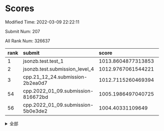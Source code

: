 # Scores

Modified Time: 2022-03-09 22:22:11

Submit Num: 207

All Rank Num: 326637

| rank |               submit               |       score        |       sigma        | pk_num |
| :--- | :--------------------------------- | :----------------- | :----------------- | :----- |
| 1    | jsonzb.test.test_1                 | 1013.8604877313853 | 0.8027136163923148 | 6315   |
| 2    | jsonzb.test.submission_level_4     | 1012.9767061544221 | 0.7788507034634968 | 6311   |
| 3    | cpp.21_12_24.submission-2b2ea0d7   | 1012.7115260469394 | 0.8103349101022462 | 6313   |
| 54   | cpp.2022_01_09.submission-816672bd | 1005.1986497040725 | 0.7152740817968086 | 6312   |
| 56   | cpp.2022_01_09.submission-5b0e3de2 | 1004.40331109649   | 0.7177782712243829 | 6310   |


<details>
<summary>全部</summary>

| rank |                 submit                 |       score        |       sigma        | pk_num |
| :--- | :------------------------------------- | :----------------- | :----------------- | :----- |
| 1    | jsonzb.test.test_1                     | 1013.8604877313853 | 0.8027136163923148 | 6315   |
| 2    | jsonzb.test.submission_level_4         | 1012.9767061544221 | 0.7788507034634968 | 6311   |
| 3    | cpp.21_12_24.submission-2b2ea0d7       | 1012.7115260469394 | 0.8103349101022462 | 6313   |
| 4    | gobigger.level_3.submission_level_3_33 | 1011.9547794459612 | 0.7864871812295854 | 6316   |
| 5    | gobigger.level_3.submission_level_3_14 | 1011.8326758895761 | 0.7618461671426446 | 6308   |
| 6    | gobigger.level_3.submission_level_3_5  | 1011.2343820344769 | 0.7697363232550593 | 6308   |
| 7    | gobigger.level_3.submission_level_3_36 | 1011.1205835745924 | 0.7592836324171376 | 6308   |
| 8    | gobigger.level_3.submission_level_3_28 | 1011.0948792400279 | 0.7719282699191923 | 6310   |
| 9    | gobigger.level_3.submission_level_3_41 | 1011.0565602853816 | 0.758495271356364  | 6316   |
| 10   | gobigger.level_3.submission_level_3_16 | 1010.998804039198  | 0.745598109558781  | 6309   |
| 11   | gobigger.level_3.submission_level_3_11 | 1010.9005121779334 | 0.7605016500490072 | 6306   |
| 12   | gobigger.level_3.submission_level_3_46 | 1010.7468111119107 | 0.7644197471281987 | 6309   |
| 13   | gobigger.level_3.submission_level_3_49 | 1010.7089914743889 | 0.7783753795692239 | 6311   |
| 14   | gobigger.level_3.submission_level_3_20 | 1010.6671961246989 | 0.7966373433344297 | 6311   |
| 15   | gobigger.level_3.submission_level_3_0  | 1010.6616407038899 | 0.7619254602927105 | 6319   |
| 16   | gobigger.level_3.submission_level_3_2  | 1010.4350590188269 | 0.8016909979711614 | 6315   |
| 17   | gobigger.level_3.submission_level_3_48 | 1010.4310387601058 | 0.7591781245752353 | 6312   |
| 18   | gobigger.level_3.submission_level_3_15 | 1010.3831965151231 | 0.7642745314621575 | 6311   |
| 19   | gobigger.level_3.submission_level_3_6  | 1010.3518682899794 | 0.7346545299579815 | 6310   |
| 20   | gobigger.level_3.submission_level_3_25 | 1010.3178409915406 | 0.7578220612091414 | 6317   |
| 21   | gobigger.level_3.submission_level_3_24 | 1010.3175298691025 | 0.7540647903440189 | 6312   |
| 22   | gobigger.level_3.submission_level_3_37 | 1010.3030174000465 | 0.7682015706494595 | 6316   |
| 23   | gobigger.level_3.submission_level_3_8  | 1010.2923875388101 | 0.753610290978567  | 6308   |
| 24   | gobigger.level_3.submission_level_3_44 | 1010.0735066212727 | 0.7669676059781889 | 6310   |
| 25   | gobigger.level_3.submission_level_3_12 | 1010.005110135884  | 0.7539132692131896 | 6316   |
| 26   | gobigger.level_3.submission_level_3_17 | 1009.9137741833027 | 0.7423716742283413 | 6312   |
| 27   | gobigger.level_3.submission_level_3_27 | 1009.814767235425  | 0.7379000103098946 | 6311   |
| 28   | gobigger.level_3.submission_level_3_1  | 1009.811479144609  | 0.7679349652708899 | 6303   |
| 29   | gobigger.level_3.submission_level_3_43 | 1009.7753181028057 | 0.7545844294449823 | 6314   |
| 30   | gobigger.level_3.submission_level_3_29 | 1009.7174961641275 | 0.7620048145403905 | 6308   |
| 31   | gobigger.level_3.submission_level_3_42 | 1009.6808114397552 | 0.7528769403566126 | 6310   |
| 32   | gobigger.level_3.submission_level_3_40 | 1009.6020623855189 | 0.7497768227649534 | 6309   |
| 33   | gobigger.level_3.submission_level_3_9  | 1009.4480486569286 | 0.7568818120850894 | 6313   |
| 34   | gobigger.level_3.submission_level_3_30 | 1009.4471504860797 | 0.7551370970215121 | 6315   |
| 35   | gobigger.level_3.submission_level_3_22 | 1009.4310992898982 | 0.7600918003373072 | 6304   |
| 36   | gobigger.level_3.submission_level_3_19 | 1009.4188260828455 | 0.7518515115694324 | 6311   |
| 37   | gobigger.level_3.submission_level_3_26 | 1009.3817342063861 | 0.7491836543321393 | 6312   |
| 38   | gobigger.level_3.submission_level_3_21 | 1009.3659976579585 | 0.7371965988345965 | 6308   |
| 39   | gobigger.level_3.submission_level_3_7  | 1009.3602074651416 | 0.7568191398435805 | 6311   |
| 40   | gobigger.level_3.submission_level_3_34 | 1009.1980705713677 | 0.7198624708997247 | 6313   |
| 41   | gobigger.level_3.submission_level_3_35 | 1009.1723036197722 | 0.7455060030227372 | 6312   |
| 42   | gobigger.level_3.submission_level_3_45 | 1009.124571103919  | 0.7508697568082651 | 6313   |
| 43   | gobigger.level_3.submission_level_3_23 | 1009.0188832050342 | 0.7520141009404269 | 6311   |
| 44   | gobigger.level_3.submission_level_3_32 | 1008.8522070723708 | 0.7441926225908038 | 6314   |
| 45   | gobigger.level_3.submission_level_3_13 | 1008.8470747378869 | 0.748955940740802  | 6309   |
| 46   | gobigger.level_3.submission_level_3_3  | 1008.7620769927796 | 0.748723134136005  | 6311   |
| 47   | gobigger.level_3.submission_level_3_39 | 1008.6722193683805 | 0.7496740053979538 | 6319   |
| 48   | gobigger.level_3.submission_level_3_10 | 1008.638804030139  | 0.7619270445430876 | 6315   |
| 49   | gobigger.level_3.submission_level_3_31 | 1008.6077608327921 | 0.7603491245929451 | 6313   |
| 50   | gobigger.level_3.submission_level_3_18 | 1008.562104390431  | 0.751038849891151  | 6312   |
| 51   | gobigger.level_3.submission_level_3_47 | 1008.42291593803   | 0.7487622754226501 | 6311   |
| 52   | gobigger.level_3.submission_level_3_4  | 1008.415904105688  | 0.7438290488669403 | 6312   |
| 53   | gobigger.level_3.submission_level_3_38 | 1008.2695292789756 | 0.7389966279057594 | 6311   |
| 54   | cpp.2022_01_09.submission-816672bd     | 1005.1986497040725 | 0.7152740817968086 | 6312   |
| 55   | gobigger.level_1.submission_level_1_46 | 1004.8841939802755 | 0.7091093082733806 | 6311   |
| 56   | cpp.2022_01_09.submission-5b0e3de2     | 1004.40331109649   | 0.7177782712243829 | 6310   |
| 57   | gobigger.level_1.submission_level_1_7  | 1004.3337124367893 | 0.7198524891136796 | 6317   |
| 58   | gobigger.level_1.submission_level_1_16 | 1004.3246668745932 | 0.7126876700007149 | 6317   |
| 59   | gobigger.level_1.submission_level_1_19 | 1004.3158753269372 | 0.7246930816203005 | 6315   |
| 60   | gobigger.level_1.submission_level_1_20 | 1004.2510984539683 | 0.7221913092059773 | 6310   |
| 61   | gobigger.level_1.submission_level_1_31 | 1004.2007697566588 | 0.7113765150285661 | 6318   |
| 62   | gobigger.level_1.submission_level_1_49 | 1004.1821279790776 | 0.7161402152225996 | 6315   |
| 63   | gobigger.level_1.submission_level_1_29 | 1004.1657382075628 | 0.7152051012961069 | 6312   |
| 64   | gobigger.level_1.submission_level_1_47 | 1004.1015548341127 | 0.7131599497571216 | 6308   |
| 65   | gobigger.level_1.submission_level_1_39 | 1004.0350359411588 | 0.7303239388467233 | 6308   |
| 66   | gobigger.level_1.submission_level_1_10 | 1004.0237954921867 | 0.7219613696837636 | 6313   |
| 67   | gobigger.level_1.submission_level_1_35 | 1004.0087163403188 | 0.7171422924933338 | 6312   |
| 68   | gobigger.level_1.submission_level_1_1  | 1003.9504630954765 | 0.7175679438648429 | 6313   |
| 69   | gobigger.level_1.submission_level_1_13 | 1003.9390756160175 | 0.7108619615602153 | 6312   |
| 70   | gobigger.level_1.submission_level_1_17 | 1003.8476568531295 | 0.7018439381063468 | 6316   |
| 71   | gobigger.level_1.submission_level_1_4  | 1003.8221482950454 | 0.7246844920215361 | 6313   |
| 72   | gobigger.level_1.submission_level_1_12 | 1003.7591539600071 | 0.7039938609148702 | 6309   |
| 73   | gobigger.level_1.submission_level_1_41 | 1003.7255228176649 | 0.72874128563694   | 6315   |
| 74   | gobigger.level_1.submission_level_1_38 | 1003.7234053779687 | 0.7181145842217014 | 6312   |
| 75   | gobigger.level_1.submission_level_1_6  | 1003.7087403241507 | 0.7093732235355173 | 6315   |
| 76   | gobigger.level_1.submission_level_1_28 | 1003.6800066009974 | 0.7116819347223929 | 6313   |
| 77   | gobigger.level_1.submission_level_1_27 | 1003.6772083700898 | 0.7254065476121451 | 6308   |
| 78   | gobigger.level_1.submission_level_1_23 | 1003.5707950632423 | 0.7126456178796772 | 6307   |
| 79   | gobigger.level_1.submission_level_1_11 | 1003.4686395113121 | 0.7194292854473952 | 6316   |
| 80   | gobigger.level_1.submission_level_1_42 | 1003.3607263646643 | 0.7220045554819473 | 6311   |
| 81   | gobigger.level_1.submission_level_1_9  | 1003.3342343998015 | 0.711868230737277  | 6314   |
| 82   | gobigger.level_1.submission_level_1_24 | 1003.3214812170929 | 0.7255016015533068 | 6311   |
| 83   | gobigger.level_1.submission_level_1_36 | 1003.3029837590877 | 0.708162622162857  | 6308   |
| 84   | gobigger.level_1.submission_level_1_37 | 1003.2719137018219 | 0.7185548606981097 | 6314   |
| 85   | gobigger.level_1.submission_level_1_45 | 1003.2466154063734 | 0.7225150533686949 | 6311   |
| 86   | gobigger.level_1.submission_level_1_30 | 1003.1701659414032 | 0.7139075129442114 | 6311   |
| 87   | gobigger.level_1.submission_level_1_25 | 1003.080839153267  | 0.7151692499550086 | 6311   |
| 88   | gobigger.level_1.submission_level_1_34 | 1003.0293914964109 | 0.7215557105587946 | 6316   |
| 89   | gobigger.level_1.submission_level_1_15 | 1002.8787845645828 | 0.7184892068313683 | 6310   |
| 90   | gobigger.level_1.submission_level_1_0  | 1002.8517644370271 | 0.7055900928900618 | 6309   |
| 91   | gobigger.level_1.submission_level_1_5  | 1002.832810380023  | 0.7151230589375773 | 6311   |
| 92   | gobigger.level_1.submission_level_1_43 | 1002.8273348110033 | 0.71092095046068   | 6309   |
| 93   | gobigger.level_1.submission_level_1_32 | 1002.777384016057  | 0.7130125266286098 | 6313   |
| 94   | gobigger.level_1.submission_level_1_40 | 1002.7525509905805 | 0.7061580340337142 | 6309   |
| 95   | gobigger.level_1.submission_level_1_2  | 1002.7430507188888 | 0.7195489531775688 | 6310   |
| 96   | gobigger.level_1.submission_level_1_21 | 1002.6639214043298 | 0.7160383575238328 | 6314   |
| 97   | gobigger.level_1.submission_level_1_33 | 1002.6334869693762 | 0.7198869180541833 | 6313   |
| 98   | gobigger.level_1.submission_level_1_3  | 1002.6265178650077 | 0.7056156753034527 | 6312   |
| 99   | gobigger.level_1.submission_level_1_18 | 1002.6188902389015 | 0.7119336684649499 | 6316   |
| 100  | gobigger.level_1.submission_level_1_48 | 1002.5377128202224 | 0.7114092077258785 | 6315   |
| 101  | gobigger.level_1.submission_level_1_22 | 1002.4450909308031 | 0.7129758709575887 | 6318   |
| 102  | gobigger.level_1.submission_level_1_44 | 1002.3512438714612 | 0.7099274800918127 | 6311   |
| 103  | gobigger.level_1.submission_level_1_8  | 1001.8707799840732 | 0.7105715881266828 | 6315   |
| 104  | gobigger.level_1.submission_level_1_26 | 1001.7577767039875 | 0.7195833757895412 | 6310   |
| 105  | gobigger.level_1.submission_level_1_14 | 1001.5692135639359 | 0.7070907426448112 | 6306   |
| 106  | gobigger.random.submission_random_28   | 997.8144723168     | 0.7079286332059616 | 6312   |
| 107  | gobigger.random.submission_random_23   | 997.4250608292552  | 0.7183111955699182 | 6308   |
| 108  | gobigger.random.submission_random_19   | 997.3586291026951  | 0.7062992524717804 | 6315   |
| 109  | gobigger.random.submission_random_45   | 997.1935941656619  | 0.699720143671899  | 6311   |
| 110  | gobigger.random.submission_random_16   | 997.1103604234231  | 0.7067126118745097 | 6314   |
| 111  | gobigger.random.submission_random_8    | 997.0741462031336  | 0.7118528133729506 | 6311   |
| 112  | gobigger.random.submission_random_6    | 996.9995456781319  | 0.7095147413509778 | 6311   |
| 113  | gobigger.random.submission_random_29   | 996.9776196742389  | 0.7001566966169206 | 6309   |
| 114  | gobigger.random.submission_random_46   | 996.9545651719063  | 0.7093924053486491 | 6316   |
| 115  | gobigger.random.submission_random_39   | 996.8917106465432  | 0.7117552006794149 | 6311   |
| 116  | gobigger.random.submission_random_4    | 996.7345819342572  | 0.7112916242870853 | 6308   |
| 117  | gobigger.random.submission_random_5    | 996.6766128646512  | 0.7178744495275429 | 6316   |
| 118  | gobigger.random.submission_random_26   | 996.5829457204297  | 0.7006602383413767 | 6314   |
| 119  | gobigger.random.submission_random_20   | 996.5817656576836  | 0.7129531893044666 | 6312   |
| 120  | gobigger.random.submission_random_36   | 996.5145980663638  | 0.7145139788178361 | 6310   |
| 121  | gobigger.random.submission_random_0    | 996.4719433769045  | 0.7178714421623881 | 6311   |
| 122  | gobigger.random.submission_random_32   | 996.3547616053372  | 0.712960597401492  | 6314   |
| 123  | gobigger.random.submission_random_24   | 996.3466393004823  | 0.715440366374206  | 6309   |
| 124  | gobigger.random.submission_random_27   | 996.3289342864667  | 0.7042955277222924 | 6311   |
| 125  | gobigger.random.submission_random_44   | 996.1871921331409  | 0.7076470366661733 | 6312   |
| 126  | gobigger.random.submission_random_30   | 996.1479957502078  | 0.717547790276902  | 6310   |
| 127  | gobigger.random.submission_random_42   | 996.1442381445909  | 0.7085324031018789 | 6313   |
| 128  | gobigger.random.submission_random_9    | 996.0727727878186  | 0.7171389712274878 | 6310   |
| 129  | gobigger.random.submission_random_40   | 995.8892871867758  | 0.713789100537144  | 6314   |
| 130  | gobigger.random.submission_random_15   | 995.8833078787608  | 0.7145958389220132 | 6314   |
| 131  | gobigger.random.submission_random_17   | 995.8505494748482  | 0.7226096506300326 | 6313   |
| 132  | gobigger.random.submission_random_1    | 995.8281414944673  | 0.7058526955979263 | 6314   |
| 133  | gobigger.random.submission_random_33   | 995.8123991945698  | 0.7206203013885452 | 6311   |
| 134  | gobigger.random.submission_random_25   | 995.784094008476   | 0.7133295430041053 | 6314   |
| 135  | gobigger.random.submission_random_18   | 995.6983483017856  | 0.713983524851487  | 6309   |
| 136  | gobigger.random.submission_random_11   | 995.6857206646478  | 0.7214445321660382 | 6313   |
| 137  | gobigger.random.submission_random_48   | 995.6708612688454  | 0.7110382178816509 | 6308   |
| 138  | gobigger.random.submission_random_14   | 995.6693294019757  | 0.7289643290191281 | 6314   |
| 139  | gobigger.random.submission_random_12   | 995.6296258977792  | 0.7142117389260685 | 6313   |
| 140  | gobigger.random.submission_random_31   | 995.6177294284037  | 0.7231946559630309 | 6309   |
| 141  | gobigger.random.submission_random_49   | 995.575899018497   | 0.7091373816398773 | 6307   |
| 142  | gobigger.random.submission_random_22   | 995.386981034992   | 0.7133731068481789 | 6312   |
| 143  | gobigger.random.submission_random_13   | 995.322739043208   | 0.7132621243936746 | 6311   |
| 144  | gobigger.random.submission_random_35   | 995.3199127859419  | 0.7082940162104749 | 6312   |
| 145  | gobigger.random.submission_random_2    | 995.2746151367437  | 0.7067397221670763 | 6311   |
| 146  | gobigger.random.submission_random_7    | 995.2021333661835  | 0.7119899699208205 | 6312   |
| 147  | gobigger.random.submission_random_37   | 995.1745359190709  | 0.7183313708587404 | 6310   |
| 148  | gobigger.random.submission_random_3    | 995.1182778015153  | 0.7288681847202954 | 6311   |
| 149  | gobigger.random.submission_random_38   | 995.0764593249335  | 0.7171481829531559 | 6309   |
| 150  | gobigger.random.submission_random_47   | 995.0664118879967  | 0.7196835351671602 | 6308   |
| 151  | gobigger.random.submission_random_34   | 995.0354227312827  | 0.7045020306832298 | 6313   |
| 152  | gobigger.random.submission_random_10   | 995.000437745769   | 0.696231865382097  | 6313   |
| 153  | gobigger.random.submission_random_21   | 994.9957085819057  | 0.7317522061553345 | 6315   |
| 154  | gobigger.random.submission_random_41   | 994.8438844156861  | 0.6963867238342578 | 6313   |
| 155  | gobigger.random.submission_random_43   | 994.3891462216324  | 0.7204066115103811 | 6314   |
| 156  | gobigger.level_2.submission_level_2_49 | 994.1850753508636  | 0.7299636096257074 | 6310   |
| 157  | gobigger.level_2.submission_level_2_14 | 994.1610040337085  | 0.729893707725495  | 6311   |
| 158  | gobigger.level_2.submission_level_2_10 | 993.8923801608823  | 0.7378759440008394 | 6305   |
| 159  | gobigger.level_2.submission_level_2_43 | 993.1907933505486  | 0.7295092496684513 | 6309   |
| 160  | gobigger.level_2.submission_level_2_41 | 993.1831074406773  | 0.7337751743699511 | 6313   |
| 161  | gobigger.level_2.submission_level_2_31 | 993.152325257698   | 0.7225071066400791 | 6308   |
| 162  | gobigger.level_2.submission_level_2_32 | 993.1411920413686  | 0.7360150276403257 | 6321   |
| 163  | gobigger.level_2.submission_level_2_12 | 993.1035804950734  | 0.7391221372733389 | 6312   |
| 164  | gobigger.level_2.submission_level_2_48 | 993.0824522564367  | 0.7377150881322923 | 6307   |
| 165  | gobigger.level_2.submission_level_2_30 | 993.0551413537671  | 0.7474024052293887 | 6316   |
| 166  | gobigger.level_2.submission_level_2_9  | 993.0348877689906  | 0.7213466897364725 | 6312   |
| 167  | gobigger.level_2.submission_level_2_7  | 993.0098182886702  | 0.7133809513196553 | 6313   |
| 168  | gobigger.level_2.submission_level_2_45 | 992.9886871988492  | 0.7355351357253002 | 6311   |
| 169  | gobigger.level_2.submission_level_2_8  | 992.9837603329786  | 0.7671411978114363 | 6310   |
| 170  | gobigger.level_2.submission_level_2_2  | 992.9731491628608  | 0.7456243306625023 | 6312   |
| 171  | gobigger.level_2.submission_level_2_44 | 992.9686972327984  | 0.7447384168168648 | 6306   |
| 172  | gobigger.level_2.submission_level_2_34 | 992.8896620345303  | 0.7339393542966693 | 6316   |
| 173  | gobigger.level_2.submission_level_2_18 | 992.8727064411231  | 0.7326438011921034 | 6313   |
| 174  | gobigger.level_2.submission_level_2_29 | 992.6257505540442  | 0.7442352892757855 | 6314   |
| 175  | gobigger.level_2.submission_level_2_20 | 992.5246866219001  | 0.7656076292865415 | 6313   |
| 176  | gobigger.level_2.submission_level_2_3  | 992.4961580223882  | 0.7302464133016161 | 6316   |
| 177  | gobigger.level_2.submission_level_2_27 | 992.3984953623308  | 0.7448093587610708 | 6316   |
| 178  | gobigger.level_2.submission_level_2_26 | 992.3864422162856  | 0.7464690030804182 | 6314   |
| 179  | gobigger.level_2.submission_level_2_13 | 992.3666874435412  | 0.741685014695926  | 6311   |
| 180  | gobigger.level_2.submission_level_2_21 | 992.2361410215004  | 0.7536180600877158 | 6311   |
| 181  | gobigger.level_2.submission_level_2_22 | 992.14604245905    | 0.7277082317187548 | 6312   |
| 182  | gobigger.level_2.submission_level_2_19 | 992.0867083550436  | 0.7333989692237379 | 6307   |
| 183  | gobigger.level_2.submission_level_2_47 | 992.0599915547198  | 0.7484061944305651 | 6313   |
| 184  | gobigger.level_2.submission_level_2_46 | 991.9000652073624  | 0.7597309420226627 | 6313   |
| 185  | gobigger.level_2.submission_level_2_5  | 991.8181620951852  | 0.7571487727856845 | 6313   |
| 186  | gobigger.level_2.submission_level_2_28 | 991.7456972483701  | 0.7309646392336603 | 6311   |
| 187  | gobigger.level_2.submission_level_2_39 | 991.7108975076102  | 0.7446588327424498 | 6310   |
| 188  | gobigger.level_2.submission_level_2_0  | 991.6706672793688  | 0.7425064425716303 | 6314   |
| 189  | gobigger.level_2.submission_level_2_36 | 991.6222476255896  | 0.7375699557562267 | 6315   |
| 190  | gobigger.level_2.submission_level_2_17 | 991.4880443529853  | 0.7606086091321772 | 6314   |
| 191  | gobigger.level_2.submission_level_2_40 | 991.4044089722954  | 0.7455958407891972 | 6314   |
| 192  | gobigger.level_2.submission_level_2_4  | 991.399018346689   | 0.7494992018050108 | 6310   |
| 193  | gobigger.level_2.submission_level_2_16 | 991.3663692558605  | 0.7470431153795977 | 6312   |
| 194  | gobigger.level_2.submission_level_2_35 | 991.2318946978876  | 0.7315733981064738 | 6307   |
| 195  | gobigger.level_2.submission_level_2_24 | 991.0707904208625  | 0.7675445768307909 | 6315   |
| 196  | gobigger.level_2.submission_level_2_42 | 990.9903138965393  | 0.7551199387337589 | 6312   |
| 197  | gobigger.level_2.submission_level_2_6  | 990.9193854250965  | 0.7659207923993923 | 6316   |
| 198  | gobigger.level_2.submission_level_2_38 | 990.8027290325857  | 0.7607605054922932 | 6314   |
| 199  | gobigger.level_2.submission_level_2_23 | 990.6977011849956  | 0.7445363282069477 | 6310   |
| 200  | gobigger.level_2.submission_level_2_11 | 990.4655407313393  | 0.7682910342661884 | 6311   |
| 201  | gobigger.level_2.submission_level_2_1  | 990.3888947812183  | 0.7664847933933675 | 6311   |
| 202  | gobigger.level_2.submission_level_2_15 | 990.3758389203103  | 0.7652036414992189 | 6314   |
| 203  | gobigger.level_2.submission_level_2_33 | 990.2786488947098  | 0.7660155873257278 | 6312   |
| 204  | gobigger.level_2.submission_level_2_37 | 990.198608890728   | 0.7847540992533972 | 6310   |
| 205  | gobigger.level_2.submission_level_2_25 | 990.150943366855   | 0.7765750616323837 | 6311   |
| 206  | gobigger.none.submission_none_0        | 978.0478673635005  | 1.21911835322026   | 6307   |
| 207  | gobigger.none.submission_none_1        | 977.2057243712406  | 1.3784003818885002 | 6309   |

</details>